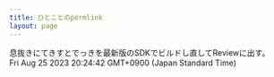 ```yaml
---
title: ひとことのpermlink
layout: page
---
```

<div class="box" dt="1692962682165">
  息抜きにてきすとでっきを最新版のSDKでビルドし直してReviewに出す。
  <div class="content is-small">Fri Aug 25 2023 20:24:42 GMT+0900 (Japan Standard Time)</div>
</div>